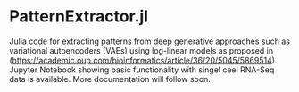 # PatternExtractor.jl

Julia code for extracting patterns from deep generative approaches such as variational autoencoders (VAEs) using log-linear models as proposed in (https://academic.oup.com/bioinformatics/article/36/20/5045/5869514). 
Jupyter Notebook showing basic functionality with singel ceel RNA-Seq data is available.
More documentation will follow soon.
